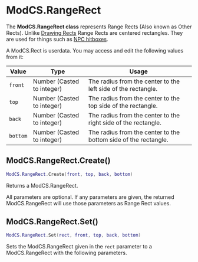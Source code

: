# ModCS.RangeRect

The **ModCS.RangeRect class** represents Range Rects (Also known as Other Rects). Unlike [Drawing Rects](/api/drawing/rect/) Range Rects are centered rectangles. They are used for things such as [NPC hitboxes](/api/npc/hitbox/).

A ModCS.Rect is userdata. You may access and edit the following values from it:

| Value    | Type                       | Usage                                                        |
| -------- | -------------------------- | ------------------------------------------------------------ |
| `front`  | Number (Casted to integer) | The radius from the center to the left side of the rectangle. |
| `top`    | Number (Casted to integer) | The radius from the center to the top side of the rectangle. |
| `back`   | Number (Casted to integer) | The radius from the center to the right side of the rectangle. |
| `bottom` | Number (Casted to integer) | The radius from the center to the bottom side of the rectangle. |

## ModCS.RangeRect.Create()

```lua
ModCS.RangeRect.Create(front, top, back, bottom)
```

Returns a ModCS.RangeRect.

All parameters are optional. If any parameters are given, the returned ModCS.RangeRect will use those parameters as Range Rect values.

## ModCS.RangeRect.Set()

```lua
ModCS.RangeRect.Set(rect, front, top, back, bottom)
```

Sets the ModCS.RangeRect given in the `rect` parameter to a ModCS.RangeRect with the following parameters.